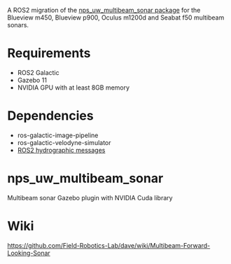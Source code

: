 A ROS2 migration of the [nps_uw_multibeam_sonar package](https://github.com/Field-Robotics-Lab/nps_uw_multibeam_sonar) for the Blueview m450, Blueview p900, Oculus m1200d and Seabat f50 multibeam sonars. 

# Requirements

* ROS2 Galactic
* Gazebo 11
* NVIDIA GPU with at least 8GB memory

# Dependencies

* ros-galactic-image-pipeline
* ros-galactic-velodyne-simulator
* [ROS2 hydrographic messages](https://github.com/forssea-robotics/hydrographic_msgs)

# nps_uw_multibeam_sonar
Multibeam sonar Gazebo plugin with NVIDIA Cuda library 

# Wiki
https://github.com/Field-Robotics-Lab/dave/wiki/Multibeam-Forward-Looking-Sonar
